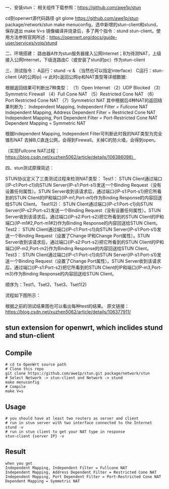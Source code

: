 

一、安装stun：
相关组件下载参照：https://github.com/awe1p/stun

cd到openwrt源代码路径
git glone https://github.com/awe1p/stun package/network/stun
make menuconfig，选中新增的stun-client和stund，保存退出
make V=s
镜像编译并烧录后，多了两个指令：stund stun-client。使用方法参照官网所述：https://openwrt.org/docs/guide-user/services/voip/stund

二、环境搭建：
路由器A作为stun服务器接入公网Internet；B为待测NAT，上级接入公网Internet，下级连路由C（或安装了stun的pc）作为stun-client

三、测试指令：
A运行：stund -v & （当然也可以指定interface）
C运行：stun-client {A的公网ip} -v
此时c返回公网ip和NAT类型等详细数据:



根据返回结果可判断出7种类型：
（1）Open Internet
（2）UDP Blocked
（3）Symmetric Firewall
（4）Full Cone NAT
（5）Restricted Cone NAT
（6）Port Restricted Cone NAT
（7）Symmetrict NAT
其中根据后4种NAT的返回结果判断为：
Independent Mapping, Independent Filter = Fullcone NAT
Independent Mapping, Address Dependent Filter = Restricted Cone NAT
Independent Mapping, Port Dependent Filter = Port-Restricted Cone NAT
Dependent Mapping = Symmetric NAT

根据Independent Mapping, Independent Filter可判断此时我的NAT类型为完全锥形NAT
去掉B,C直连公网，会得到Firewall。关掉C的防火墙，会得到open。

（实现Fullcone NAT过程： https://blog.csdn.net/xuzhen5062/article/details/106386098）

四、stun测试原理简述：

STUN协议定义了三类测试过程来检测NAT类型：
Test1：
STUN Client通过端口{IP-c1:Port-c1}向STUN Server{IP-s1:Port-s1}发送一个Binding Request（没有设置任何属性）。STUN Server收到该请求后，通过端口{IP-s1:Port-s1}把它所看到的STUN Client的IP和端口{IP-m1,Port-m1}作为Binding Response的内容回送给STUN Client。
Test1(2)：
STUN Client通过端口{IP-c1:Port-c1}向STUN Server{IP-s2:Port-s2}发送一个Binding Request（没有设置任何属性）。STUN Server收到该请求后，通过端口{IP-s2:Port-s2}把它所看到的STUN Client的IP和端口{IP-m1#2,Port-m1#2}作为Binding Response的内容回送给STUN Client。
Test2：
STUN Client通过端口{IP-c1:Port-c1}向STUN Server{IP-s1:Port-s1}发送一个Binding Request（设置了Change IP和Change Port属性）。STUN Server收到该请求后，通过端口{IP-s2:Port-s2}把它所看到的STUN Client的IP和端口{IP-m2,Port-m2}作为Binding Response的内容回送给STUN Client。
Test3：
STUN Client通过端口{IP-c1:Port-c1}向STUN Server{IP-s1:Port-s1}发送一个Binding Request（设置了Change Port属性）。STUN Server收到该请求后，通过端口{IP-s1:Port-s2}把它所看到的STUN Client的IP和端口{IP-m3,Port-m3}作为Binding Response的内容回送给STUN Client。

顺序为：Test1、Tset2、Tset3、Tset1(2)

流程如下图所示：



根据之前的测试结果图也可以看出每种test的结果。 
原文链接：https://blog.csdn.net/xuzhen5062/article/details/106377911/


## stun extension for openwrt, which inclides stund and stun-client

Compile
---
```
# cd to OpenWrt source path
# Clone this repo
git clone https://github.com/awe1p/stun.git package/network/stun
# Select Network -> stun-client and Network -> stund
make menuconfig
# Compile
make V=s
```

Usage
---
```
# you should have at least two routers as server and client
# run in stun server with two interface connected to the Internet
stund -v
# run in stun client to get your NAT type in response
stun-client {server IP} -v
```
Result
---
```
when you get 
Independent Mapping, Independent Filter = Fullcone NAT
Independent Mapping, Address Dependent Filter = Restricted Cone NAT
Independent Mapping, Port Dependent Filter = Port-Restricted Cone NAT
Dependent Mapping = Symmetric NAT
```
